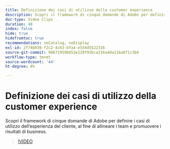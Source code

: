 ```yaml
---
title: Definizione dei casi di utilizzo della customer experience
description: Scopri il framework di cinque domande di Adobe per definire i casi di utilizzo dell’esperienza del cliente, al fine di allineare i team e promuovere i risultati di business.
doc-type: Video Clips
duration: 48
index: false
hide: true
hidefromtoc: true
recommendations: noCatalog, noDisplay
exl-id: 2f74b038-f2c2-4c63-bfa4-e554d5522316
source-git-commit: 90671959b653e120f93bca216a4da116a8f1c3bb
workflow-type: tm+mt
source-wordcount: '44'
ht-degree: 0%

---
```


# Definizione dei casi di utilizzo della customer experience

Scopri il framework di cinque domande di Adobe per definire i casi di utilizzo dell’esperienza del cliente, al fine di allineare i team e promuovere i risultati di business.

<!-- 85_S651_3442537_47_defining-customer-experience-use-cases -->
>[!VIDEO](https://video.tv.adobe.com/v/3458292/?learn=on&enablevpops=true)
